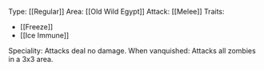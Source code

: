 Type: [[Regular]]
Area: [[Old Wild Egypt]]
Attack: [[Melee]]
Traits:
- [[Freeze]]
- [[Ice Immune]]

Speciality: Attacks deal no damage.
When vanquished: Attacks all zombies in a 3x3 area.